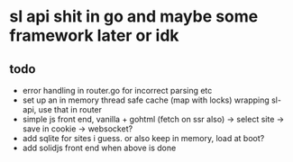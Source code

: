 # sl api shit in go and maybe some framework later or idk 

## todo
- error handling in router.go for incorrect parsing etc
- set up an in memory thread safe cache (map with locks) wrapping sl-api, use that in router
- simple js front end, vanilla + gohtml (fetch on ssr also) -> select site -> save in cookie -> websocket?
- add sqlite for sites i guess. or also keep in memory, load at boot?
- add solidjs front end when above is done